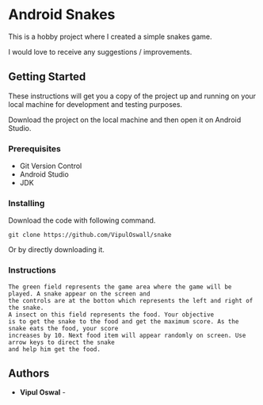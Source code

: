 # Android Snakes

 This is a hobby project where I created a simple snakes game.
 
 I would love to receive any suggestions / improvements.
 
## Getting Started

  These instructions will get you a copy of the project up and running on your local machine for development and testing purposes.

  Download the project on the local machine and then open it on Android Studio.
  
### Prerequisites

  - Git Version Control
  - Android Studio
  - JDK
  
### Installing

  Download the code with following command.
  
  ```
  git clone https://github.com/VipulOswall/snake
  ```
  Or by directly downloading it.

### Instructions

    The green field represents the game area where the game will be played. A snake appear on the screen and
    the controls are at the botton which represents the left and right of the snake.
    A insect on this field represents the food. Your objective 
    is to get the snake to the food and get the maximum score. As the snake eats the food, your score
    increases by 10. Next food item will appear randomly on screen. Use arrow keys to direct the snake 
    and help him get the food.
 
## Authors

* **Vipul Oswal** - 
